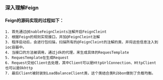 ### 深入理解Feign
#### Feign的源码实现的过程如下：
    1. 首先通过@EnableFeignCleints注解开启FeignCleint
    2. 根据Feign的规则实现接口，并加@FeignCleint注解
    3. 程序启动后，会进行包扫描，扫描所有的@FeignCleint的注解的类，并将这些信息注入到ioc容器中。
    4. 当接口的方法被调用，通过jdk的代理，来生成具体的RequesTemplate
    5. RequesTemplate在生成Request
    6. Request交给Client去处理，其中Client可以是HttpUrlConnection、HttpClient也可以是Okhttp
    7. 最后Client被封装到LoadBalanceClient类，这个类结合类Ribbon做到了负载均衡。